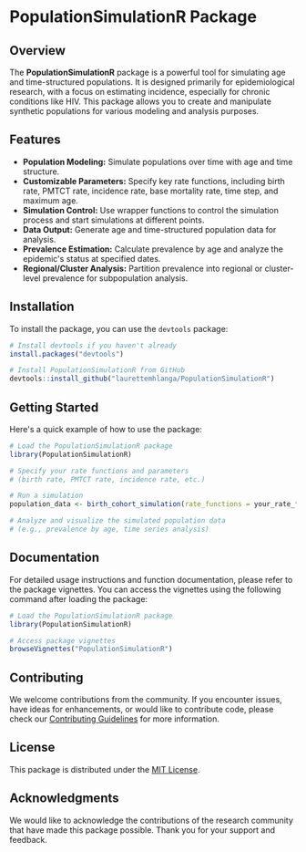 # PopulationSimulationR Package

## Overview

The **PopulationSimulationR** package is a powerful tool for simulating age and time-structured populations. It is designed primarily for epidemiological research, with a focus on estimating incidence, especially for chronic conditions like HIV. This package allows you to create and manipulate synthetic populations for various modeling and analysis purposes.

## Features

- **Population Modeling:** Simulate populations over time with age and time structure.
- **Customizable Parameters:** Specify key rate functions, including birth rate, PMTCT rate, incidence rate, base mortality rate, time step, and maximum age.
- **Simulation Control:** Use wrapper functions to control the simulation process and start simulations at different points.
- **Data Output:** Generate age and time-structured population data for analysis.
- **Prevalence Estimation:** Calculate prevalence by age and analyze the epidemic's status at specified dates.
- **Regional/Cluster Analysis:** Partition prevalence into regional or cluster-level prevalence for subpopulation analysis.

## Installation

To install the package, you can use the `devtools` package:

```R
# Install devtools if you haven't already
install.packages("devtools")

# Install PopulationSimulationR from GitHub
devtools::install_github("laurettemhlanga/PopulationSimulationR")
```

## Getting Started

Here's a quick example of how to use the package:

```R
# Load the PopulationSimulationR package
library(PopulationSimulationR)

# Specify your rate functions and parameters
# (birth rate, PMTCT rate, incidence rate, etc.)

# Run a simulation
population_data <- birth_cohort_simulation(rate_functions = your_rate_functions, ...)

# Analyze and visualize the simulated population data
# (e.g., prevalence by age, time series analysis)
```

## Documentation

For detailed usage instructions and function documentation, please refer to the package vignettes. You can access the vignettes using the following command after loading the package:

```R
# Load the PopulationSimulationR package
library(PopulationSimulationR)

# Access package vignettes
browseVignettes("PopulationSimulationR")
```

## Contributing

We welcome contributions from the community. If you encounter issues, have ideas for enhancements, or would like to contribute code, please check our [Contributing Guidelines](CONTRIBUTING.md) for more information.

## License

This package is distributed under the [MIT License](LICENSE.md).

## Acknowledgments

We would like to acknowledge the contributions of the research community that have made this package possible. Thank you for your support and feedback.


